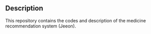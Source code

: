 ## Description
This repository contains the codes and description of the medicine recommendation system (Jeeon).


